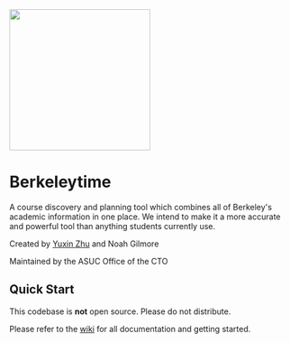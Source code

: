 <img src="https://s3-us-west-1.amazonaws.com/berkeleytime-static-prod/misc/illegal_bt_logo.png" height="250">

# Berkeleytime

A course discovery and planning tool which combines all of Berkeley's academic information in one place. We intend to make it a more accurate and powerful tool than anything students currently use.

Created by [Yuxin Zhu](http://yuxinzhu.com/) and Noah Gilmore

Maintained by the ASUC Office of the CTO


## Quick Start

This codebase is __not__ open source. Please do not distribute.

Please refer to the [wiki](https://github.com/asuc-octo/campanile/wiki) for all documentation and getting started.
